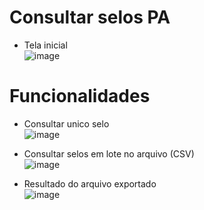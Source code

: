 # Consultar selos PA
- Tela inicial <br>
![image](https://user-images.githubusercontent.com/52454546/193135093-b7892e74-90b1-43fd-90c6-92413cc34a79.png)

# Funcionalidades
- Consultar unico selo <br> ![image](https://user-images.githubusercontent.com/52454546/193136138-ac960b85-97d9-4969-9dab-8a3fbb826014.png)


- Consultar selos em lote no arquivo (CSV) <br> ![image](https://user-images.githubusercontent.com/52454546/194057550-30859776-2f68-424d-bc7e-f9fd978126fd.png)


- Resultado do arquivo exportado <br> ![image](https://user-images.githubusercontent.com/52454546/194057717-87a0dc8a-3b63-49a3-ae63-d6ee92723d3c.png)



